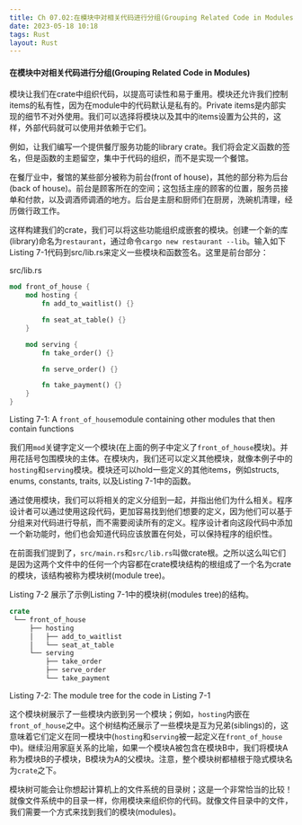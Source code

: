 ```yaml
---
title: Ch 07.02:在模块中对相关代码进行分组(Grouping Related Code in Modules)
date: 2023-05-18 10:18
tags: Rust
layout: Rust
---
```

#### 在模块中对相关代码进行分组(Grouping Related Code in Modules)

模块让我们在crate中组织代码，以提高可读性和易于重用。模块还允许我们控制items的私有性，因为在module中的代码默认是私有的。Private items是内部实现的细节不对外使用。我们可以选择将模块以及其中的items设置为公共的，这样，外部代码就可以使用并依赖于它们。

例如，让我们编写一个提供餐厅服务功能的library crate。我们将会定义函数的签名，但是函数的主题留空，集中于代码的组织，而不是实现一个餐馆。

在餐厅业中，餐馆的某些部分被称为前台(front of house)，其他的部分称为后台(back of house)。前台是顾客所在的空间；这包括主座的顾客的位置，服务员接单和付款，以及调酒师调酒的地方。后台是主厨和厨师们在厨房，洗碗机清理，经历做行政工作。

这样构建我们的crate，我们可以将这些功能组织成嵌套的模块。创建一个新的库(library)命名为`restaurant`，通过命令`cargo new restaurant --lib`。输入如下Listing 7-1代码到src/lib.rs来定义一些模块和函数签名。这里是前台部分：

src/lib.rs

```rust
mod front_of_house {
    mod hosting {
        fn add_to_waitlist() {}

        fn seat_at_table() {}
    }

    mod serving {
        fn take_order() {}

        fn serve_order() {}

        fn take_payment() {}
    }
}
```

Listing 7-1: A `front_of_house`module containing other modules that then contain functions

我们用`mod`关键字定义一个模块(在上面的例子中定义了`front_of_house`模块)。并用花括号包围模块的主体。在模块内，我们还可以定义其他模块，就像本例子中的`hosting`和`serving`模块。模块还可以hold一些定义的其他items，例如structs, enums, constants, traits, 以及Listing 7-1中的函数。

通过使用模块，我们可以将相关的定义分组到一起，并指出他们为什么相关。程序设计者可以通过使用这段代码，更加容易找到他们想要的定义，因为他们可以基于分组来对代码进行导航，而不需要阅读所有的定义。程序设计者向这段代码中添加一个新功能时，他们也会知道代码应该放置在何处，可以保持程序的组织性。

在前面我们提到了，`src/main.rs`和`src/lib.rs`叫做crate根。之所以这么叫它们是因为这两个文件中的任何一个内容都在crate模块结构的根组成了一个名为crate的模块，该结构被称为模块树(module tree)。

Listing 7-2 展示了示例Listing 7-1中的模块树(modules tree)的结构。

```rust
crate
 └── front_of_house
     ├── hosting
     │   ├── add_to_waitlist
     │   └── seat_at_table
     └── serving
         ├── take_order
         ├── serve_order
         └── take_payment
```

Listing 7-2: The module tree for the code in Listing 7-1

这个模块树展示了一些模块内嵌到另一个模块；例如，`hosting`内嵌在`front_of_house`之中。这个树结构还展示了一些模块是互为兄弟(siblings)的，这意味着它们定义在同一模块中(`hosting`和`serving`被一起定义在`front_of_house`中)。继续沿用家庭关系的比喻，如果一个模块A被包含在模块B中，我们将模块A称为模块B的子模块，B模块为A的父模块。注意，整个模块树都植根于隐式模块名为`crate`之下。

模块树可能会让你想起计算机上的文件系统的目录树；这是一个非常恰当的比较！就像文件系统中的目录一样，你用模块来组织你的代码。就像文件目录中的文件，我们需要一个方式来找到我们的模块(modules)。
